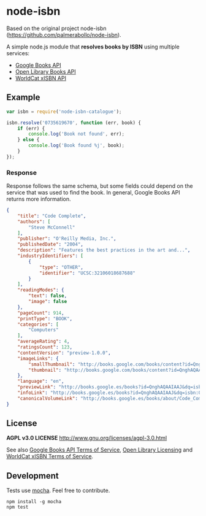 # node-isbn

Based on the original project node-isbn (https://github.com/palmerabollo/node-isbn).

A simple node.js module that **resolves books by ISBN** using multiple services:
* [Google Books API](https://developers.google.com/books/)
* [Open Library Books API](https://openlibrary.org/dev/docs/api/books)
* [WorldCat xISBN API](http://xisbn.worldcat.org/xisbnadmin/doc/api.htm)

## Example

```javascript
var isbn = require('node-isbn-catalogue');

isbn.resolve('0735619670', function (err, book) {
    if (err) {
        console.log('Book not found', err);
    } else {
        console.log('Book found %j', book);
    }
});
```

### Response

Response follows the same schema, but some fields could depend on the service
that was used to find the book. In general, Google Books API returns more information.

```json
{
    "title": "Code Complete",
    "authors": [
        "Steve McConnell"
    ],
    "publisher": "O'Reilly Media, Inc.",
    "publishedDate": "2004",
    "description": "Features the best practices in the art and...",
    "industryIdentifiers": [
        {
            "type": "OTHER",
            "identifier": "UCSC:32106018687688"
        }
    ],
    "readingModes": {
        "text": false,
        "image": false
    },
    "pageCount": 914,
    "printType": "BOOK",
    "categories": [
        "Computers"
    ],
    "averageRating": 4,
    "ratingsCount": 123,
    "contentVersion": "preview-1.0.0",
    "imageLinks": {
        "smallThumbnail": "http://books.google.com/books/content?id=QnghAQAAIAAJ&printsec=frontcover&img=1&zoom=5&source=gbs_api",
        "thumbnail": "http://books.google.com/books/content?id=QnghAQAAIAAJ&printsec=frontcover&img=1&zoom=1&source=gbs_api"
    },
    "language": "en",
    "previewLink": "http://books.google.es/books?id=QnghAQAAIAAJ&dq=isbn:0735619670&hl=&cd=1&source=gbs_api",
    "infoLink": "http://books.google.es/books?id=QnghAQAAIAAJ&dq=isbn:0735619670&hl=&source=gbs_api",
    "canonicalVolumeLink": "http://books.google.es/books/about/Code_Complete.html?hl=&id=QnghAQAAIAAJ"
}
```

## License

**AGPL v3.0 LICENSE**
http://www.gnu.org/licenses/agpl-3.0.html

See also [Google Books API Terms of Service](https://developers.google.com/books/terms),
[Open Library Licensing](https://openlibrary.org/developers/licensing) and
[WorldCat xISBN Terms of Service](http://www.oclc.org/worldcat/community/terms.en.html).

## Development

Tests use [mocha](http://mochajs.org). Feel free to contribute.

```
npm install -g mocha
npm test
```
